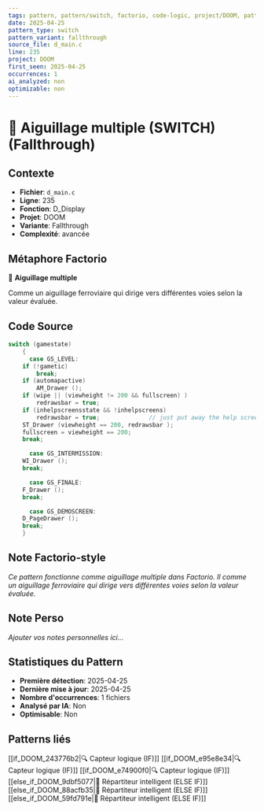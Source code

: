 ```yaml
---
tags: pattern, pattern/switch, factorio, code-logic, project/DOOM, pattern/variant/fallthrough
date: 2025-04-25
pattern_type: switch
pattern_variant: fallthrough
source_file: d_main.c
line: 235
project: DOOM
first_seen: 2025-04-25
occurrences: 1
ai_analyzed: non
optimizable: non
---
```


# 🔀 Aiguillage multiple (SWITCH) (Fallthrough)

## Contexte
- **Fichier**: `d_main.c`
- **Ligne**: 235
- **Fonction**: D_Display
- **Projet**: DOOM
- **Variante**: Fallthrough
- **Complexité**: avancée

## Métaphore Factorio
🔀 **Aiguillage multiple**

Comme un aiguillage ferroviaire qui dirige vers différentes voies selon la valeur évaluée.

## Code Source
```c
switch (gamestate)
    {
      case GS_LEVEL:
	if (!gametic)
	    break;
	if (automapactive)
	    AM_Drawer ();
	if (wipe || (viewheight != 200 && fullscreen) )
	    redrawsbar = true;
	if (inhelpscreensstate && !inhelpscreens)
	    redrawsbar = true;              // just put away the help screen
	ST_Drawer (viewheight == 200, redrawsbar );
	fullscreen = viewheight == 200;
	break;

      case GS_INTERMISSION:
	WI_Drawer ();
	break;

      case GS_FINALE:
	F_Drawer ();
	break;

      case GS_DEMOSCREEN:
	D_PageDrawer ();
	break;
    }
```

## Note Factorio-style
*Ce pattern fonctionne comme aiguillage multiple dans Factorio. Il comme un aiguillage ferroviaire qui dirige vers différentes voies selon la valeur évaluée.*

## Note Perso
*Ajouter vos notes personnelles ici...*

## Statistiques du Pattern
- **Première détection**: 2025-04-25
- **Dernière mise à jour**: 2025-04-25
- **Nombre d'occurrences**: 1 fichiers
- **Analysé par IA**: Non
- **Optimisable**: Non

## Patterns liés
[[if_DOOM_243776b2|🔍 Capteur logique (IF)]]
[[if_DOOM_e95e8e34|🔍 Capteur logique (IF)]]
[[if_DOOM_e74900f0|🔍 Capteur logique (IF)]]
[[else_if_DOOM_9dbf5077|🔄 Répartiteur intelligent (ELSE IF)]]
[[else_if_DOOM_88acfb35|🔄 Répartiteur intelligent (ELSE IF)]]
[[else_if_DOOM_59fd791e|🔄 Répartiteur intelligent (ELSE IF)]]
